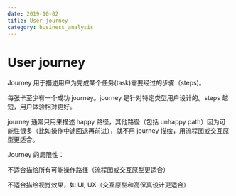 ```yaml
---
date: 2019-10-02
title: User journey
category: business_analysis
---
```


# User journey

Journey 用于描述用户为完成某个任务(task)需要经过的步骤（steps)。

每张卡至少有一个成功 journey。journey 是针对特定类型用户设计的。steps 越短，用户体验相对更好。

journey 通常只用来描述 happy 路径，其他路径（包括 unhappy path）因为可能性很多（比如操作中途回退再前进），就不用 journey 描绘，用流程图或交互原型更适合。

Journey 的局限性：

不适合描绘所有可能操作路径（流程图或交互原型更适合）

不适合描绘视觉效果，如 UI, UX（交互原型和高保真设计更适合）
